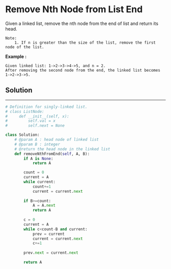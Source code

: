 <h1>Remove Nth Node from List End</h1>

<p>
Given a linked list, remove the nth node from the end of list and return its head.

    Note:
        1. If n is greater than the size of the list, remove the first node of the list.
</p>

<p><b>Example :</b>
<br>

    Given linked list: 1->2->3->4->5, and n = 2.
    After removing the second node from the end, the linked list becomes 1->2->3->5.
</p>

<h2>Solution</h2>

***

```python
# Definition for singly-linked list.
# class ListNode:
#     def __init__(self, x):
#         self.val = x
#         self.next = None

class Solution:
    # @param A : head node of linked list
    # @param B : integer
    # @return the head node in the linked list
    def removeNthFromEnd(self, A, B):
        if A is None:
            return A

        count = 0
        current = A
        while current:
            count+=1
            current = current.next
            
        if B>=count:
            A = A.next
            return A
        
        c = 0    
        current = A
        while c<count-B and current:
            prev = current
            current = current.next
            c+=1
            
        prev.next = current.next
        
        return A
```